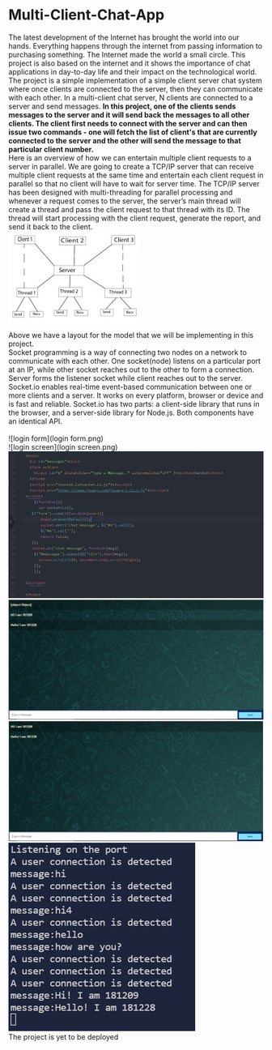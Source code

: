 # Multi-Client-Chat-App

The latest development of the Internet has brought the world into our hands. Everything happens through the internet from passing information to purchasing something. The Internet made the world a small circle. This project is also based on the internet and it shows the importance of chat applications in day-to-day life and their impact on the technological world.
</br>
The project is a simple implementation of a simple client server chat system where once clients are connected to the server, then they can communicate with each other. In a multi-client chat server, N clients are connected to a server and send messages. 
**In this project, one of the clients sends messages to the server and it will send back the messages to all other clients. The client first needs to connect with the server and can then issue two commands - one will fetch the list of client's that are currently connected to the server and the other will send the message to that particular client number.**
</br>
Here is an overview of how we can entertain multiple client requests to a server in parallel. We are going to create a TCP/IP server that can receive multiple client requests at the same time and entertain each client request in parallel so that no client will have to wait for server time. The TCP/IP server has been designed with multi-threading for parallel processing and whenever a request comes to the server, the server’s main thread will create a thread and pass the client request to that thread with its ID. The thread will start processing with the client request, generate the report, and send it back to the client.
</br>
![protocol](protocol.png)
</br>
Above we have a layout for the model that we will be implementing in this project.
</br>
Socket programming is a way of connecting two nodes on a network to communicate with each other. One socket(node) listens on a particular port at an IP, while other socket reaches out to the other to form a connection. Server forms the listener socket while client reaches out to the server.
Socket.io enables real-time event-based communication between one or more clients and a server. It works on every platform, browser or device and is fast and reliable. Socket.io has two parts: a client-side library that runs in the browser, and a server-side library for Node.js. Both components have an identical API.
</br>
</br>
![login form](login form.png)
</br>
![login screen](login screen.png)
</br>
![index](index.png)
</br>
![client1](client1.png)
</br>
![client2](client2.png)
</br>
![server](server.png)
</br>
The project is yet to be deployed

